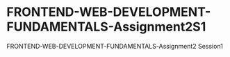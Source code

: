 # FRONTEND-WEB-DEVELOPMENT-FUNDAMENTALS-Assignment2S1
FRONTEND-WEB-DEVELOPMENT-FUNDAMENTALS-Assignment2 Session1
